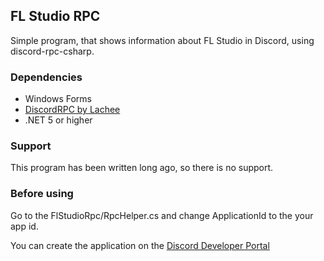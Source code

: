 ## FL Studio RPC
Simple program, that shows information about FL Studio in Discord, using discord-rpc-csharp.

### Dependencies
- Windows Forms
- [DiscordRPC by Lachee](https://github.com/Lachee/discord-rpc-csharp)
- .NET 5 or higher

### Support
This program has been written long ago, so there is no support.

### Before using
Go to the FlStudioRpc/RpcHelper.cs and change ApplicationId to the your app id.

You can create the application on the [Discord Developer Portal](https://discord.com/developers/applications)
